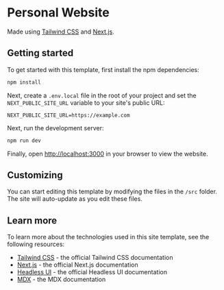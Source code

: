 # Personal Website

Made using [Tailwind CSS](https://tailwindcss.com) and [Next.js](https://nextjs.org).

## Getting started

To get started with this template, first install the npm dependencies:

```bash
npm install
```

Next, create a `.env.local` file in the root of your project and set the `NEXT_PUBLIC_SITE_URL` variable to your site's public URL:

```
NEXT_PUBLIC_SITE_URL=https://example.com
```

Next, run the development server:

```bash
npm run dev
```

Finally, open [http://localhost:3000](http://localhost:3000) in your browser to view the website.

## Customizing

You can start editing this template by modifying the files in the `/src` folder. The site will auto-update as you edit these files.


## Learn more

To learn more about the technologies used in this site template, see the following resources:

- [Tailwind CSS](https://tailwindcss.com/docs) - the official Tailwind CSS documentation
- [Next.js](https://nextjs.org/docs) - the official Next.js documentation
- [Headless UI](https://headlessui.dev) - the official Headless UI documentation
- [MDX](https://mdxjs.com) - the MDX documentation
